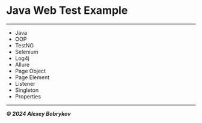# Java Web Test Example

---

- Java
- OOP
- TestNG
- Selenium
- Log4j
- Allure
- Page Object
- Page Element
- Listener
- Singleton
- Properties

---

***© 2024 Alexey Bobrykov***
